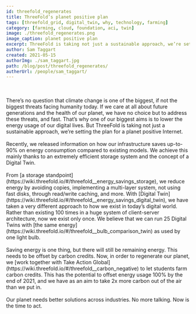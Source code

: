 ```yaml
---
id: threefold_regenerates
title: ThreeFold’s planet positive plan
tags: [threefold_grid, digital_twin, why, technology, farming]
category: [farming, cloud, foundation, aci, twin]
image: ./threefold_regenerates.png
image_caption: planet positive plan
excerpt: ThreeFold is taking not just a sustainable approach, we’re setting the plan for a planet positive Internet.
author: Sam Taggart
created: 2021-05-15
authorImg: ./sam_taggart.jpg
path: /blog/post/threefold_regenerates/
autherUrl: /people/sam_taggart/
---
```


<br/>
<br/>
There’s no question that climate change is one of the biggest, if not the biggest threats facing humanity today. If we care at all about future generations and the health of our planet, we have no choice but to address these threats, and fast. That’s why one of our biggest aims is to lower the energy usage of our digital lives. But ThreeFold is taking not just a sustainable approach, we’re setting the plan for a planet positive Internet.
<br/>
<br/>
Recently, we released information on how our infrastructure saves up-to-90% on energy consumption compared to existing models. We achieve this mainly thanks to an extremely efficient storage system and the concept of a Digital Twin.
<br/>
<br/>
From [a storage standpoint](https://wiki.threefold.io/#/threefold__energy_savings_storage), we reduce energy by avoiding copies, implementing a multi-layer system, not using fast disks, through read/write caching, and more. With [Digital Twin](https://wiki.threefold.io/#/threefold__energy_savings_digital_twin), we have taken a very different approach to how we exist in today’s digital world. Rather than existing 100 times in a huge system of client-server architecture, now we exist only once. We believe that we can run 25 Digital Twins with [the same energy](https://wiki.threefold.io/#/threefold__bulb_comparison_twin) as used by one light bulb.
<br/>
<br/>
Saving energy is one thing, but there will still be remaining energy. This needs to be offset by carbon credits. Now, in order to regenerate our planet, we [work together with Take Action Global](https://wiki.threefold.io/#/threefold__carbon_negative) to let students farm carbon credits. This has the potential to offset energy usage 100% by the end of 2021, and we have as an aim to take 2x more carbon out of the air than we put in.
<br/>
<br/>
Our planet needs better solutions across industries. No more talking. Now is the time to act.
